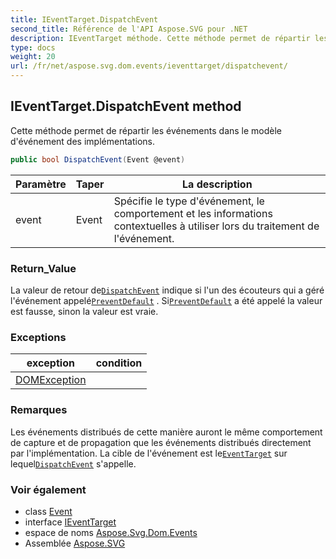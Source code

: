 ```yaml
---
title: IEventTarget.DispatchEvent
second_title: Référence de l'API Aspose.SVG pour .NET
description: IEventTarget méthode. Cette méthode permet de répartir les événements dans le modèle dévénement des implémentations.
type: docs
weight: 20
url: /fr/net/aspose.svg.dom.events/ieventtarget/dispatchevent/
---
```

## IEventTarget.DispatchEvent method

Cette méthode permet de répartir les événements dans le modèle d'événement des implémentations.

```csharp
public bool DispatchEvent(Event @event)
```

| Paramètre | Taper | La description |
| --- | --- | --- |
| event | Event | Spécifie le type d'événement, le comportement et les informations contextuelles à utiliser lors du traitement de l'événement. |

### Return_Value

La valeur de retour de[`DispatchEvent`](../../../aspose.svg.dom/eventtarget/dispatchevent/) indique si l'un des écouteurs qui a géré l'événement appelé[`PreventDefault`](../../event/preventdefault/) . Si[`PreventDefault`](../../event/preventdefault/) a été appelé la valeur est fausse, sinon la valeur est vraie.

### Exceptions

| exception | condition |
| --- | --- |
| [DOMException](../../../aspose.svg.dom/domexception/) |  |

### Remarques

Les événements distribués de cette manière auront le même comportement de capture et de propagation que les événements distribués directement par l'implémentation. La cible de l'événement est le[`EventTarget`](../../../aspose.svg.dom/eventtarget/) sur lequel[`DispatchEvent`](../../../aspose.svg.dom/eventtarget/dispatchevent/) s'appelle.

### Voir également

* class [Event](../../event/)
* interface [IEventTarget](../)
* espace de noms [Aspose.Svg.Dom.Events](../../ieventtarget/)
* Assemblée [Aspose.SVG](../../../)


